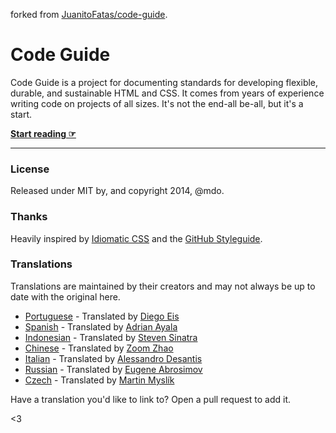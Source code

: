 forked from [JuanitoFatas/code-guide](https://github.com/JuanitoFatas/code-guide).

# Code Guide

Code Guide is a project for documenting standards for developing flexible, durable, and sustainable HTML and CSS. It comes from years of experience writing code on projects of all sizes. It's not the end-all be-all, but it's a start.

**[Start reading ☞](http://mdo.github.io/code-guide)**

---

### License

Released under MIT by, and copyright 2014, @mdo.

### Thanks

Heavily inspired by [Idiomatic CSS](https://github.com/necolas/idiomatic-css) and the [GitHub Styleguide](http://github.com/styleguide).

### Translations

Translations are maintained by their creators and may not always be up to date with the original here.

- [Portuguese](http://diegoeis.github.io/code-guide/) - Translated by [Diego Eis](http://tableless.com.br/)
- [Spanish](http://adrianayala.mx/code-guide/es/) - Translated by [Adrian Ayala](http://adrianayala.mx/)
- [Indonesian](http://diagramatics.github.io/code-guide-id) - Translated by [Steven Sinatra](http://diagramatics.me)
- [Chinese](http://zoomzhao.github.io/code-guide/) - Translated by [Zoom Zhao](https://github.com/ZoomZhao)
- [Italian](http://alessandro1997.github.io/code-guide/) - Translated by [Alessandro Desantis](https://github.com/alessandro1997)
- [Russian](http://instanceofpro.github.io/code-guide/) - Translated by [Eugene Abrosimov](https://github.com/instanceofpro)
- [Czech](http://smedzlatko.github.io/) - Translated by [Martin Myslík](https://github.com/Smedzlatko)

Have a translation you'd like to link to? Open a pull request to add it.

<3
